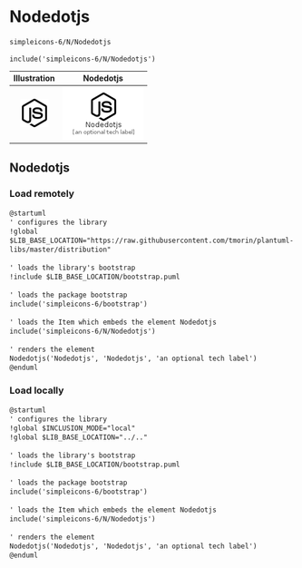 # Nodedotjs


```text
simpleicons-6/N/Nodedotjs
```

```text
include('simpleicons-6/N/Nodedotjs')
```



| Illustration | Nodedotjs |
| :---: | :---: |
| ![illustration for Illustration](../../simpleicons-6/N/Nodedotjs.png) | ![illustration for Nodedotjs](../../simpleicons-6/N/Nodedotjs.Local.png) |




## Nodedotjs

### Load remotely
```plantuml
@startuml
' configures the library
!global $LIB_BASE_LOCATION="https://raw.githubusercontent.com/tmorin/plantuml-libs/master/distribution"

' loads the library's bootstrap
!include $LIB_BASE_LOCATION/bootstrap.puml

' loads the package bootstrap
include('simpleicons-6/bootstrap')

' loads the Item which embeds the element Nodedotjs
include('simpleicons-6/N/Nodedotjs')

' renders the element
Nodedotjs('Nodedotjs', 'Nodedotjs', 'an optional tech label')
@enduml
```

### Load locally
```plantuml
@startuml
' configures the library
!global $INCLUSION_MODE="local"
!global $LIB_BASE_LOCATION="../.."

' loads the library's bootstrap
!include $LIB_BASE_LOCATION/bootstrap.puml

' loads the package bootstrap
include('simpleicons-6/bootstrap')

' loads the Item which embeds the element Nodedotjs
include('simpleicons-6/N/Nodedotjs')

' renders the element
Nodedotjs('Nodedotjs', 'Nodedotjs', 'an optional tech label')
@enduml
```

